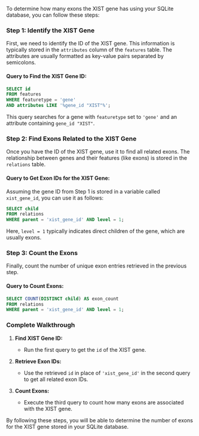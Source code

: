 To determine how many exons the XIST gene has using your SQLite database, you can follow these steps:

### Step 1: Identify the XIST Gene

First, we need to identify the ID of the XIST gene. This information is typically stored in the `attributes` column of the `features` table. The attributes are usually formatted as key-value pairs separated by semicolons.

#### Query to Find the XIST Gene ID:

```sql
SELECT id 
FROM features 
WHERE featuretype = 'gene' 
AND attributes LIKE '%gene_id "XIST"%';
```

This query searches for a gene with `featuretype` set to `'gene'` and an attribute containing `gene_id "XIST"`.

### Step 2: Find Exons Related to the XIST Gene

Once you have the ID of the XIST gene, use it to find all related exons. The relationship between genes and their features (like exons) is stored in the `relations` table.

#### Query to Get Exon IDs for the XIST Gene:

Assuming the gene ID from Step 1 is stored in a variable called `xist_gene_id`, you can use it as follows:

```sql
SELECT child 
FROM relations 
WHERE parent = 'xist_gene_id' AND level = 1;
```

Here, `level = 1` typically indicates direct children of the gene, which are usually exons.

### Step 3: Count the Exons

Finally, count the number of unique exon entries retrieved in the previous step.

#### Query to Count Exons:

```sql
SELECT COUNT(DISTINCT child) AS exon_count 
FROM relations 
WHERE parent = 'xist_gene_id' AND level = 1;
```

### Complete Walkthrough

1. **Find XIST Gene ID:**
   - Run the first query to get the `id` of the XIST gene.

2. **Retrieve Exon IDs:**
   - Use the retrieved `id` in place of `'xist_gene_id'` in the second query to get all related exon IDs.

3. **Count Exons:**
   - Execute the third query to count how many exons are associated with the XIST gene.

By following these steps, you will be able to determine the number of exons for the XIST gene stored in your SQLite database.